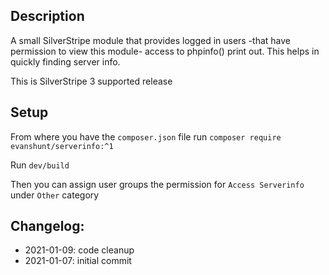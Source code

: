 ## Description

A small SilverStripe module that provides logged in users -that have permission to view this module- access to phpinfo() print out. This helps in quickly finding server info.

This is SilverStripe 3 supported release

## Setup

From where you have the `composer.json` file run `composer require evanshunt/serverinfo:^1`

Run `dev/build`

Then you can assign user groups the permission for `Access Serverinfo` under `Other` category
## Changelog:

- 2021-01-09: code cleanup
- 2021-01-07: initial commit
